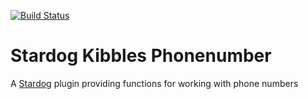 [![Build Status](https://travis-ci.org/semantalytics/stardog-kibbles.svg?branch=master)](https://travis-ci.org/semantalytics-stardog/kibbles-phonenumber)

# Stardog Kibbles Phonenumber

A [Stardog](http://stardog.com) plugin providing functions for working with phone numbers

